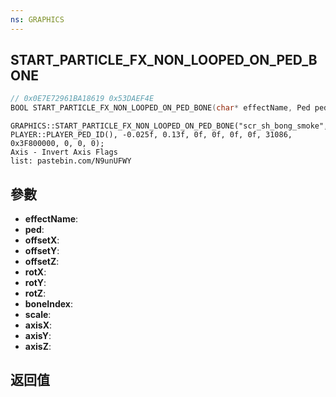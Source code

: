 ```yaml
---
ns: GRAPHICS
---
```

## START_PARTICLE_FX_NON_LOOPED_ON_PED_BONE

```c
// 0x0E7E72961BA18619 0x53DAEF4E
BOOL START_PARTICLE_FX_NON_LOOPED_ON_PED_BONE(char* effectName, Ped ped, float offsetX, float offsetY, float offsetZ, float rotX, float rotY, float rotZ, int boneIndex, float scale, BOOL axisX, BOOL axisY, BOOL axisZ);
```

```
GRAPHICS::START_PARTICLE_FX_NON_LOOPED_ON_PED_BONE("scr_sh_bong_smoke", PLAYER::PLAYER_PED_ID(), -0.025f, 0.13f, 0f, 0f, 0f, 0f, 31086, 0x3F800000, 0, 0, 0);  
Axis - Invert Axis Flags  
list: pastebin.com/N9unUFWY  
```

## 參數
* **effectName**: 
* **ped**: 
* **offsetX**: 
* **offsetY**: 
* **offsetZ**: 
* **rotX**: 
* **rotY**: 
* **rotZ**: 
* **boneIndex**: 
* **scale**: 
* **axisX**: 
* **axisY**: 
* **axisZ**: 

## 返回值
